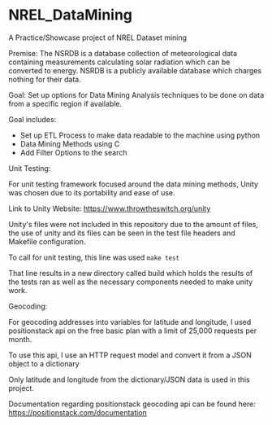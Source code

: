 # NREL_DataMining
A Practice/Showcase project of NREL Dataset mining

Premise: 
The NSRDB is a database collection of meteorological data containing measurements calculating solar radiation which can be converted to energy. NSRDB is a publicly available database which charges nothing for their data.

Goal:
Set up options for Data Mining Analysis techniques to be done on data from a specific region if available. 

Goal includes:
- Set up ETL Process to make data readable to the machine using python
- Data Mining Methods using C
- Add Filter Options to the search

Unit Testing:

For unit testing framework focused around the data mining methods, Unity was chosen due to its portability and ease of use. 

Link to Unity Website: https://www.throwtheswitch.org/unity

Unity's files were not included in this repository due to the amount of files, the use of unity and its files can be seen in the test file headers and Makefile configuration. 

To call for unit testing, this line was used `make test`

That line results in a new directory called build which holds the results of the tests ran as well as the necessary components needed to make unity work. 

Geocoding:

For geocoding addresses into variables for latitude and longitude, I used positionstack api on the free basic plan with 
a limit of 25,000 requests per month. 

To use this api, I use an HTTP request model and convert it from a JSON object to a dictionary

Only latitude and longitude from the dictionary/JSON data is used in this project. 

Documentation regarding positionstack geocoding api can be found here: https://positionstack.com/documentation
